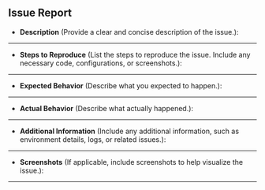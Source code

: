 ## Issue Report

- **Description**
(Provide a clear and concise description of the issue.):
---

- **Steps to Reproduce**
(List the steps to reproduce the issue. Include any necessary code, configurations, or screenshots.):
---

- **Expected Behavior**
(Describe what you expected to happen.):
---

- **Actual Behavior**
(Describe what actually happened.):
---

- **Additional Information**
(Include any additional information, such as environment details, logs, or related issues.):
---

- **Screenshots**
(If applicable, include screenshots to help visualize the issue.):
---
